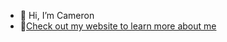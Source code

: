 - :man: Hi, I’m Cameron
- :page_with_curl:[Check out my website to learn more about me](https://cameronbjoyce.github.io/)
